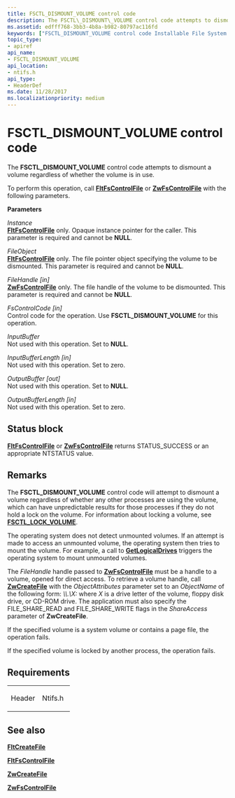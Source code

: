 ```yaml
---
title: FSCTL_DISMOUNT_VOLUME control code
description: The FSCTL\_DISMOUNT\_VOLUME control code attempts to dismount a volume regardless of whether the volume is in use.
ms.assetid: edfff768-3bb3-4b8a-b982-80797ac116fd
keywords: ["FSCTL_DISMOUNT_VOLUME control code Installable File System Drivers"]
topic_type:
- apiref
api_name:
- FSCTL_DISMOUNT_VOLUME
api_location:
- ntifs.h
api_type:
- HeaderDef
ms.date: 11/28/2017
ms.localizationpriority: medium
---
```


# FSCTL\_DISMOUNT\_VOLUME control code


The **FSCTL\_DISMOUNT\_VOLUME** control code attempts to dismount a volume regardless of whether the volume is in use.

To perform this operation, call [**FltFsControlFile**](https://docs.microsoft.com/windows-hardware/drivers/ddi/content/fltkernel/nf-fltkernel-fltfscontrolfile) or [**ZwFsControlFile**](https://msdn.microsoft.com/library/windows/hardware/ff566462) with the following parameters.

**Parameters**

<a href="" id="instance"></a>*Instance*  
[**FltFsControlFile**](https://docs.microsoft.com/windows-hardware/drivers/ddi/content/fltkernel/nf-fltkernel-fltfscontrolfile) only. Opaque instance pointer for the caller. This parameter is required and cannot be **NULL**.

<a href="" id="fileobject"></a>*FileObject*  
[**FltFsControlFile**](https://docs.microsoft.com/windows-hardware/drivers/ddi/content/fltkernel/nf-fltkernel-fltfscontrolfile) only. The file pointer object specifying the volume to be dismounted. This parameter is required and cannot be **NULL**.

<a href="" id="filehandle--in-"></a>*FileHandle \[in\]*  
[**ZwFsControlFile**](https://msdn.microsoft.com/library/windows/hardware/ff566462) only. The file handle of the volume to be dismounted. This parameter is required and cannot be **NULL**.

<a href="" id="fscontrolcode--in-"></a>*FsControlCode \[in\]*  
Control code for the operation. Use **FSCTL\_DISMOUNT\_VOLUME** for this operation.

<a href="" id="inputbuffer"></a>*InputBuffer*  
Not used with this operation. Set to **NULL**.

<a href="" id="inputbufferlength--in-"></a>*InputBufferLength \[in\]*  
Not used with this operation. Set to zero.

<a href="" id="outputbuffer--out-"></a>*OutputBuffer \[out\]*  
Not used with this operation. Set to **NULL**.

<a href="" id="outputbufferlength--in-"></a>*OutputBufferLength \[in\]*  
Not used with this operation. Set to zero.

Status block
------------

[**FltFsControlFile**](https://docs.microsoft.com/windows-hardware/drivers/ddi/content/fltkernel/nf-fltkernel-fltfscontrolfile) or [**ZwFsControlFile**](https://msdn.microsoft.com/library/windows/hardware/ff566462) returns STATUS\_SUCCESS or an appropriate NTSTATUS value.

Remarks
-------

The **FSCTL\_DISMOUNT\_VOLUME** control code will attempt to dismount a volume regardless of whether any other processes are using the volume, which can have unpredictable results for those processes if they do not hold a lock on the volume. For information about locking a volume, see [**FSCTL\_LOCK\_VOLUME**](https://docs.microsoft.com/windows/desktop/api/winioctl/ni-winioctl-fsctl_lock_volume).

The operating system does not detect unmounted volumes. If an attempt is made to access an unmounted volume, the operating system then tries to mount the volume. For example, a call to [**GetLogicalDrives**](https://docs.microsoft.com/windows/desktop/api/fileapi/nf-fileapi-getlogicaldrives) triggers the operating system to mount unmounted volumes.

The *FileHandle* handle passed to [**ZwFsControlFile**](https://msdn.microsoft.com/library/windows/hardware/ff566462) must be a handle to a volume, opened for direct access. To retrieve a volume handle, call [**ZwCreateFile**](https://docs.microsoft.com/windows-hardware/drivers/ddi/content/ntifs/nf-ntifs-ntcreatefile) with the *ObjectAttributes* parameter set to an *ObjectName* of the following form: *\\\\.\\X:* where *X* is a drive letter of the volume, floppy disk drive, or CD-ROM drive. The application must also specify the FILE\_SHARE\_READ and FILE\_SHARE\_WRITE flags in the *ShareAccess* parameter of **ZwCreateFile**.

If the specified volume is a system volume or contains a page file, the operation fails.

If the specified volume is locked by another process, the operation fails.

Requirements
------------

<table>
<colgroup>
<col width="50%" />
<col width="50%" />
</colgroup>
<tbody>
<tr class="odd">
<td align="left"><p>Header</p></td>
<td align="left">Ntifs.h</td>
</tr>
</tbody>
</table>

## See also


[**FltCreateFile**](https://docs.microsoft.com/windows-hardware/drivers/ddi/content/fltkernel/nf-fltkernel-fltcreatefile)

[**FltFsControlFile**](https://docs.microsoft.com/windows-hardware/drivers/ddi/content/fltkernel/nf-fltkernel-fltfscontrolfile)

[**ZwCreateFile**](https://docs.microsoft.com/windows-hardware/drivers/ddi/content/ntifs/nf-ntifs-ntcreatefile)

[**ZwFsControlFile**](https://msdn.microsoft.com/library/windows/hardware/ff566462)

 

 






